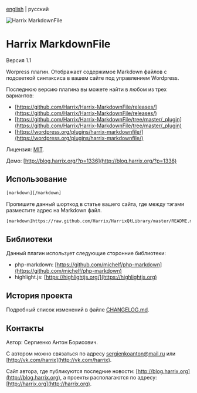 [english](https://github.com/Harrix/Harrix-MarkdownFile/blob/master/README.md) | русский

![Harrix MarkdownFile](https://rawgithub.com/Harrix/Harrix-MarkdownFile/master/images_github/logo-harrix-markdownfile.svg)

Harrix MarkdownFile
===================

Версия 1.1

Worpress плагин. Отображает содержимое Markdown файлов с подсветкой синтаксиса в вашем сайте под управлением Wordpress.

Последнюю версию плагина вы можете найти в любом из трех вариантов:

 - [https://github.com/Harrix/Harrix-MarkdownFile/releases/](https://github.com/Harrix/Harrix-MarkdownFile/releases/)
 - [https://github.com/Harrix/Harrix-MarkdownFile/tree/master/_plugin](https://github.com/Harrix/Harrix-MarkdownFile/tree/master/_plugin)
 - [https://wordpress.org/plugins/harrix-markdownfile/](https://wordpress.org/plugins/harrix-markdownfile/)

Лицензия: [MIT](https://github.com/Harrix/Harrix-MarkdownFile/blob/master/LICENSE).

Демо: [http://blog.harrix.org/?p=1336](http://blog.harrix.org/?p=1336)

Использование
-------------

```html
[markdown][/markdown]
```

Пропишите данный шорткод в статье вашего сайта, где между тэгами разместите адрес на Markdown файл.

```html
[markdown]https://raw.github.com/Harrix/HarrixQtLibrary/master/README.md[/markdown]
```

Библиотеки
----------

Данный плагин использует следующие сторонние библиотеки:
 - php-markdown: [https://github.com/michelf/php-markdown](https://github.com/michelf/php-markdown)
 - highlight.js: [https://highlightjs.org/](https://highlightjs.org)

История проекта
---------------

Подробный список изменений в файле [CHANGELOG.md](https://github.com/Harrix/Harrix-MarkdownFile/blob/master/CHANGELOG.md).

Контакты
--------

Автор: Сергиенко Антон Борисович.

С автором можно связаться по адресу [sergienkoanton@mail.ru](mailto:sergienkoanton@mail.ru) или  [http://vk.com/harrix](http://vk.com/harrix).

Сайт автора, где публикуются последние новости: [http://blog.harrix.org](http://blog.harrix.org), а проекты располагаются по адресу: [http://harrix.org](http://harrix.org).